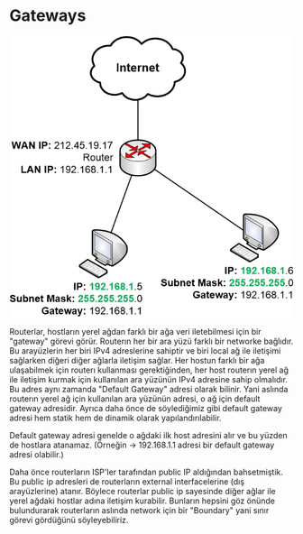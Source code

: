 # Gateways

![Image](images/default-gateway.jpg)

Routerlar, hostların yerel ağdan farklı bir ağa veri iletebilmesi için bir "gateway" görevi görür. Routerın her bir ara yüzü farklı bir networke bağlıdır. Bu arayüzlerin her biri IPv4 adreslerine sahiptir ve biri local ağ ile iletişimi sağlarken diğeri diğer ağlarla iletişim sağlar. Her hostun farklı bir ağa ulaşabilmek için routerı kullanması gerektiğinden, her host routerın yerel ağ ile iletişim kurmak için kullanılan ara yüzünün IPv4 adresine sahip olmalıdır. Bu adres aynı zamanda "Default Gateway" adresi olarak bilinir. Yani aslında routerın yerel ağ için kullanılan ara yüzünün adresi, o ağ için default gateway adresidir. Ayrıca daha önce de söylediğimiz gibi default gateway adresi hem statik hem de dinamik olarak yapılandırılabilir.

Default gateway adresi genelde o ağdaki ilk host adresini alır ve bu yüzden de hostlara atanamaz. (Örneğin -> 192.168.1.1 adresi bir default gateway adresi olabilir.)

Daha önce routerların ISP'ler tarafından public IP aldığından bahsetmiştik. Bu public ip adresleri de routerların external interfacelerine (dış arayüzlerine) atanır. Böylece routerlar public ip sayesinde diğer ağlar ile yerel ağdaki hostlar adına iletişim kurabilir. Bunların hepsini göz önünde bulundurarak routerların aslında network için bir "Boundary" yani sınır görevi gördüğünü söyleyebiliriz.
